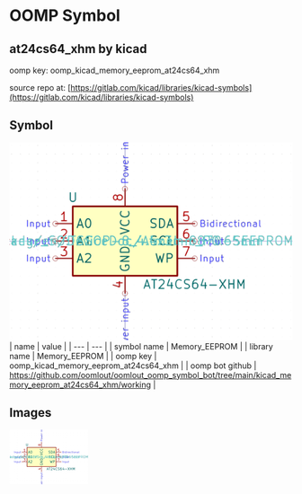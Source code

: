 # OOMP Symbol  
## at24cs64_xhm  by kicad  
  
oomp key: oomp_kicad_memory_eeprom_at24cs64_xhm  
  
source repo at: [https://gitlab.com/kicad/libraries/kicad-symbols](https://gitlab.com/kicad/libraries/kicad-symbols)  
## Symbol  
  
[![working.png](working_600.png)](working.png)  
| name | value | 
| --- | --- | 
| symbol name | Memory_EEPROM | 
| library name | Memory_EEPROM | 
| oomp key | oomp_kicad_memory_eeprom_at24cs64_xhm | 
| oomp bot github | https://github.com/oomlout/oomlout_oomp_symbol_bot/tree/main/kicad_memory_eeprom_at24cs64_xhm/working | 
## Images  
  
[![working.png](working_140.png)](working.png)  
